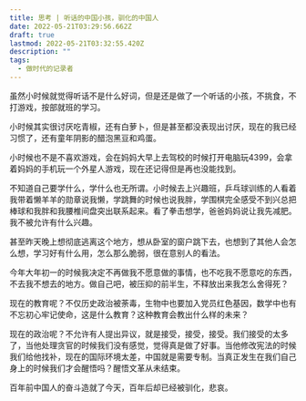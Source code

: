 ```yaml
---
title: 思考 | 听话的中国小孩，驯化的中国人
date: 2022-05-21T03:29:56.662Z
draft: true
lastmod: 2022-05-21T03:32:55.420Z
description: ""
tags:
  - 做时代的记录者
---
```

虽然小时候就觉得听话不是什么好词，但是还是做了一个听话的小孩，不挑食，不打游戏，按部就班的学习。

小时候其实很讨厌吃青椒，还有白萝卜，但是甚至都没表现出讨厌，现在的我已经习惯了，还有童年阴影的醋泡黑豆和鸡蛋。

小时候也不是不喜欢游戏，会在妈妈大早上去驾校的时候打开电脑玩4399，会拿着妈妈的手机玩一个外星人游戏，现在还记得但是再也没能找到。

不知道自己要学什么，学什么也无所谓。小时候去上兴趣班，乒乓球训练的人看着我带着懒羊羊的勋章说我懒，学跳舞的时候也说我胖，学围棋完全感受不到兴总把棒球和我胖和我腰椎间盘突出联系起来。看了拳击想学，爸爸妈妈说让我先减肥。我不被允许有什么兴趣。

甚至昨天晚上想彻底逃离这个地方，想从卧室的窗户跳下去，也想到了其他人会怎么想，学习好有什么用，怎么那么脆弱，很在意别人的看法。

今年大年初一的时候我决定不再做我不愿意做的事情，也不吃我不愿意吃的东西，不去我不想去的地方。做自己吧，被压抑的前半生，不释放出来我怎么舍得死？

现在的教育呢？不仅历史政治被荼毒，生物中也要加入党员红色基因，数学中也有不忘初心牢记使命，这是什么教育？这种教育会教出什么样的未来？

现在的政治呢？不允许有人提出异议，就是接受，接受，接受。我们接受的太多了，当他处理贪官的时候我们没有感觉，觉得真是做了好事。当他修改宪法的时候我们给他找补，现在的国际环境太差，中国就是需要专制。当真正发生在我们自己身上的时候我们才会醒悟吗？醒悟文革从未结束。

百年前中国人的奋斗造就了今天，百年后却已经被驯化，悲哀。
